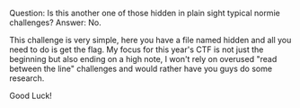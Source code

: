 Question: Is this another one of those hidden in plain sight typical normie challenges?
Answer: No.

This challenge is very simple, here you have a file named hidden and all you need to do is get the flag. My focus for this year's CTF is not just the beginning but also ending on a high note, I won't rely on overused "read between the line" challenges and would rather have you guys do some research.

Good Luck!
